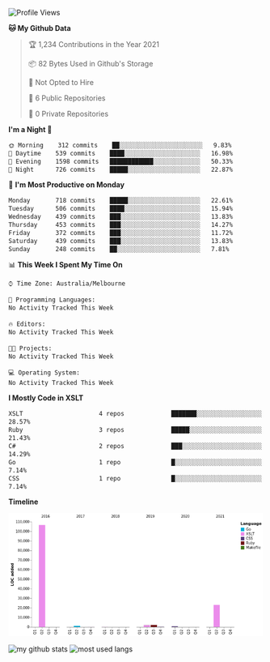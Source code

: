 <!--START_SECTION:waka-->
![Profile Views](http://img.shields.io/badge/Profile%20Views-0-blue)

**🐱 My Github Data** 

> 🏆 1,234 Contributions in the Year 2021
 > 
> 📦 82 Bytes Used in Github's Storage 
 > 
> 🚫 Not Opted to Hire
 > 
> 📜 6 Public Repositories 
 > 
> 🔑 0 Private Repositories  
 > 
**I'm a Night 🦉** 

```text
🌞 Morning    312 commits    ██░░░░░░░░░░░░░░░░░░░░░░░   9.83% 
🌆 Daytime    539 commits    ████░░░░░░░░░░░░░░░░░░░░░   16.98% 
🌃 Evening    1598 commits   ████████████░░░░░░░░░░░░░   50.33% 
🌙 Night      726 commits    █████░░░░░░░░░░░░░░░░░░░░   22.87%

```
📅 **I'm Most Productive on Monday** 

```text
Monday       718 commits    █████░░░░░░░░░░░░░░░░░░░░   22.61% 
Tuesday      506 commits    ████░░░░░░░░░░░░░░░░░░░░░   15.94% 
Wednesday    439 commits    ███░░░░░░░░░░░░░░░░░░░░░░   13.83% 
Thursday     453 commits    ███░░░░░░░░░░░░░░░░░░░░░░   14.27% 
Friday       372 commits    ███░░░░░░░░░░░░░░░░░░░░░░   11.72% 
Saturday     439 commits    ███░░░░░░░░░░░░░░░░░░░░░░   13.83% 
Sunday       248 commits    ██░░░░░░░░░░░░░░░░░░░░░░░   7.81%

```


📊 **This Week I Spent My Time On** 

```text
⌚︎ Time Zone: Australia/Melbourne

💬 Programming Languages: 
No Activity Tracked This Week

🔥 Editors: 
No Activity Tracked This Week

🐱‍💻 Projects: 
No Activity Tracked This Week

💻 Operating System: 
No Activity Tracked This Week

```

**I Mostly Code in XSLT** 

```text
XSLT                     4 repos             ███████░░░░░░░░░░░░░░░░░░   28.57% 
Ruby                     3 repos             █████░░░░░░░░░░░░░░░░░░░░   21.43% 
C#                       2 repos             ███░░░░░░░░░░░░░░░░░░░░░░   14.29% 
Go                       1 repo              █░░░░░░░░░░░░░░░░░░░░░░░░   7.14% 
CSS                      1 repo              █░░░░░░░░░░░░░░░░░░░░░░░░   7.14%

```


**Timeline**

![Chart not found](https://raw.githubusercontent.com/opoudjis/opoudjis/main/charts/bar_graph.png) 


<!--END_SECTION:waka-->


![my github stats](https://github-readme-stats.vercel.app/api?username=opoudjis&show_icons=true&theme=tokyonight&line_height=27)
![most used langs](https://github-readme-stats.vercel.app/api/top-langs/?username=opoudjis&hide=css,html&theme=tokyonight)

<!--
**opoudjis/opoudjis** is a ✨ _special_ ✨ repository because its `README.md` (this file) appears on your GitHub profile.

Here are some ideas to get you started:

- 🔭 I’m currently working on ...
- 🌱 I’m currently learning ...
- 👯 I’m looking to collaborate on ...
- 🤔 I’m looking for help with ...
- 💬 Ask me about ...
- 📫 How to reach me: ...
- 😄 Pronouns: ...
- ⚡ Fun fact: ...
-->
